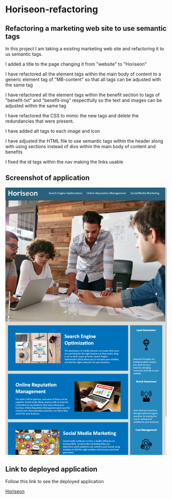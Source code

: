 # Horiseon-refactoring

## Refactoring a marketing web site to use semantic tags

In this project I am taking a existing marketing web site and refactoring it to us semantic tags.

I added a title to the page changing it from "website" to "Horiseon"

I have refactored all the element tags within the main body of content to a generic element tag of "MB-content" so that all tags can be adjusted with the same tag

I have refactored all the element tags within the benefit section to tags of "benefit-txt" and "benefit-img" respectfully so the text and images can be adjusted within the same tag

I have refactored the CSS to mimic the new tags and delete the redundancies that were present. 

I have added alt tags to each image and icon 

I have adjusted the HTML file to use semantic tags within the header along with using sections instead of divs within the main body of content and benefits

I fixed the id tags within the nav making the links usable

## Screenshot of application

![Screenshot](screenshot.png)

## Link to deployed application

Follow this link to see the deployed application

[Horiseon](https://burnsd.github.io/Horiseon-refactoring/)